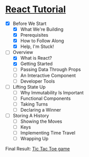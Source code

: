 # [React Tutorial](https://reactjs.org/tutorial/tutorial.html#what-is-react)

* [X] Before We Start
    * [X] What We're Building
    * [X] Prerequisites
    * [X] How to Follow Along
    * [X] Help, I'm Stuck!
* [ ] Overview
    * [X] What is React?
    * [X] Getting Started
    * [ ] Passing Data Through Props
    * [ ] An Interactive Component
    * [ ] Developer Tools
* [ ] Lifting State Up
    * [ ] Why Immutability Is Important
    * [ ] Functional Components
    * [ ] Taking Turns
    * [ ] Declaring a Winner
* [ ] Storing A History
    * [ ] Showing the Moves
    * [ ] Keys
    * [ ] Implementing Time Travel
    * [ ] Wrapping Up

Final Result: [Tic Tac Toe game](https://codepen.io/gaearon/pen/gWWZgR?editors=0010)